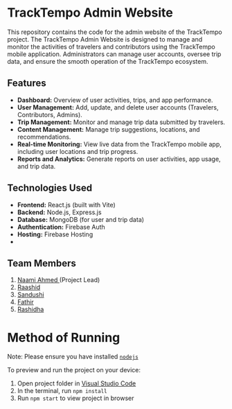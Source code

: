 # TrackTempo Admin Website

This repository contains the code for the admin website of the TrackTempo project. The TrackTempo Admin Website is designed to manage and monitor the activities of travelers and contributors using the TrackTempo mobile application. Administrators can manage user accounts, oversee trip data, and ensure the smooth operation of the TrackTempo ecosystem.

## Features

- **Dashboard:** Overview of user activities, trips, and app performance.
- **User Management:** Add, update, and delete user accounts (Travelers, Contributors, Admins).
- **Trip Management:** Monitor and manage trip data submitted by travelers.
- **Content Management:** Manage trip suggestions, locations, and recommendations.
- **Real-time Monitoring:** View live data from the TrackTempo mobile app, including user locations and trip progress.
- **Reports and Analytics:** Generate reports on user activities, app usage, and trip data.

## Technologies Used

- **Frontend:** React.js (built with Vite)
- **Backend:** Node.js, Express.js
- **Database:** MongoDB (for user and trip data)
- **Authentication:** Firebase Auth
- **Hosting:** Firebase Hosting
- 
## Team Members
   01. <a href= "https://github.com/naamiahmed">Naami Ahmed </a>(Project Lead)
   2. <a  href="https://github.com/Raashi-d"> Raashid </a>
   3. <a href= "https://github.com/sandushi13583">Sandushi </a>
   4. <a href= "https://github.com/Fathir2001">Fathir</a>
   5. <a href= "https://github.com/rashidhamnf">Rashidha</a>


# Method of Running

Note: Please ensure you have installed <code><a href="https://nodejs.org/en/download/">nodejs</a></code>

  To preview and run the project on your device:
  1) Open project folder in <a href="https://code.visualstudio.com/download">Visual Studio Code</a>
  2) In the terminal, run `npm install`
  3) Run `npm start` to view project in browser
